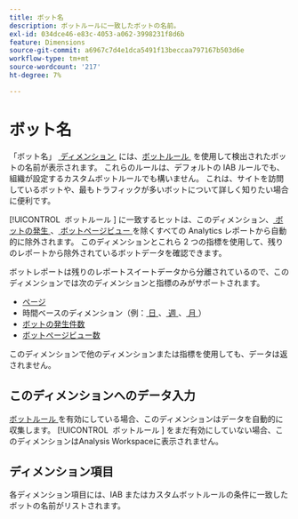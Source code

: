 ```yaml
---
title: ボット名
description: ボットルールに一致したボットの名前。
exl-id: 034dce46-e83c-4053-a062-3998231f8d6b
feature: Dimensions
source-git-commit: a6967c7d4e1dca5491f13beccaa797167b503d6e
workflow-type: tm+mt
source-wordcount: '217'
ht-degree: 7%

---
```


# ボット名

「ボット名」 [&#x200B; ディメンション &#x200B;](overview.md) には、[&#x200B; ボットルール &#x200B;](/help/admin/tools/manage-rs/edit-settings/general/bot-removal/bot-rules.md) を使用して検出されたボットの名前が表示されます。 これらのルールは、デフォルトの IAB ルールでも、組織が設定するカスタムボットルールでも構いません。 これは、サイトを訪問しているボットや、最もトラフィックが多いボットについて詳しく知りたい場合に便利です。

[!UICONTROL &#x200B; ボットルール &#x200B;] に一致するヒットは、このディメンション、[&#x200B; ボットの発生 &#x200B;](../metrics/bot-occurrences.md)、[&#x200B; ボットページビュー &#x200B;](../metrics/bot-page-views.md) を除くすべての Analytics レポートから自動的に除外されます。 このディメンションとこれら 2 つの指標を使用して、残りのレポートから除外されているボットデータを確認できます。

ボットレポートは残りのレポートスイートデータから分離されているので、このディメンションでは次のディメンションと指標のみがサポートされます。

* [ページ](page.md)
* 時間ベースのディメンション（例：[&#x200B; 日 &#x200B;](day.md)、[&#x200B; 週 &#x200B;](week.md)、[&#x200B; 月 &#x200B;](month.md)）
* [ボットの発生件数](../metrics/bot-occurrences.md)
* [ボットページビュー数](../metrics/bot-page-views.md)

このディメンションで他のディメンションまたは指標を使用しても、データは返されません。

## このディメンションへのデータ入力

[&#x200B; ボットルール &#x200B;](/help/admin/tools/manage-rs/edit-settings/general/bot-removal/bot-rules.md) を有効にしている場合、このディメンションはデータを自動的に収集します。 [!UICONTROL &#x200B; ボットルール &#x200B;] をまだ有効にしていない場合、このディメンションはAnalysis Workspaceに表示されません。

## ディメンション項目

各ディメンション項目には、IAB またはカスタムボットルールの条件に一致したボットの名前がリストされます。

